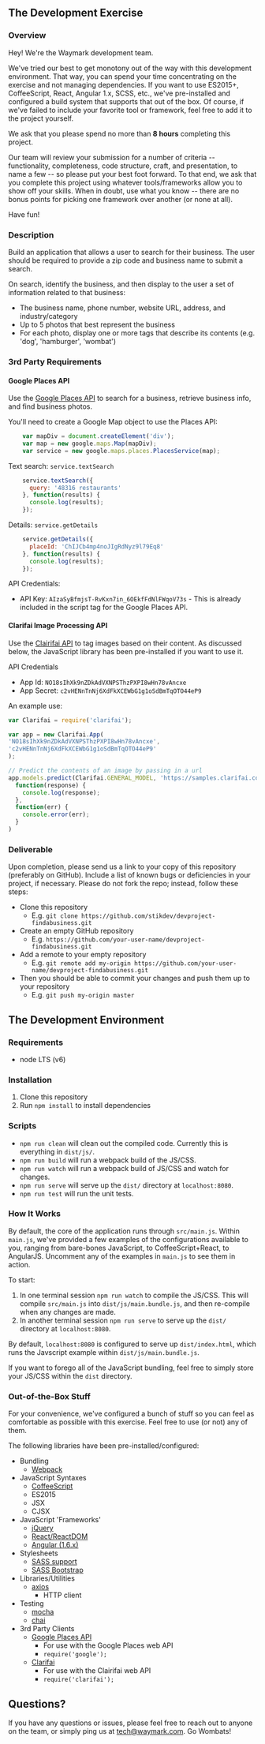 ## The Development Exercise

### Overview
Hey! We're the Waymark development team.

We've tried our best to get monotony out of the way with this development environment. That way, you can spend your time concentrating on the exercise and not managing dependencies. If you want to use ES2015+, CoffeeScript, React, Angular 1.x, SCSS, etc., we've pre-installed and configured a build system that supports that out of the box. Of course, if we've failed to include your favorite tool or framework, feel free to add it to the project yourself.

We ask that you please spend no more than **8 hours** completing this project.

Our team will review your submission for a number of criteria -- functionality, completeness, code structure, craft, and presentation, to name a few -- so please put your best foot forward. To that end, we ask that you complete this project using whatever tools/frameworks allow you to show off your skills. When in doubt, use what you know -- there are no bonus points for picking one framework over another (or none at all).

Have fun!

### Description
Build an application that allows a user to search for their business. The user should be required to provide a zip code and business name to submit a search.

On search, identify the business, and then display to the user a set of information related to that business:
- The business name, phone number, website URL, address, and industry/category
- Up to 5 photos that best represent the business
- For each photo, display one or more tags that describe its contents (e.g. 'dog', 'hamburger', 'wombat')

### 3rd Party Requirements
#### Google Places API

Use the
[Google Places API](https://developers.google.com/maps/documentation/javascript/places#overview)
to search for a business, retrieve business info, and find business photos.

You'll need to create a Google Map object to use the Places API:
``` javascript
    var mapDiv = document.createElement('div');
    var map = new google.maps.Map(mapDiv);
    var service = new google.maps.places.PlacesService(map);
```

Text search: `service.textSearch`
``` javascript
    service.textSearch({
      query: '48316 restaurants'
    }, function(results) {
      console.log(results);
    });
```

Details: `service.getDetails`
``` javascript
    service.getDetails({
      placeId: 'ChIJCb4mp4noJIgRdNyz9l79Eq8'
    }, function(results) {
      console.log(results);
    });
```

API Credentials:
  - API Key: `AIzaSyBfmjsT-RvKxn7in_6OEkfFdNlFWqoV73s` - This is already included in the script tag for the Google Places API.

#### Clarifai Image Processing API

Use the [Clairifai API](https://developer.clarifai.com/quick-start/) to tag images based on
their content. As discussed below, the JavaScript library has been pre-installed if you want to use it.

API Credentials
  - App Id: `NO18sIhXk9nZDkAdVXNPSThzPXPI8wHn78vAncxe`
  - App Secret: `c2vHENnTnNj6XdFkXCEWbG1g1oSdBmTqOTO44eP9`

An example use:
```javascript
var Clarifai = require('clarifai');

var app = new Clarifai.App(
'NO18sIhXk9nZDkAdVXNPSThzPXPI8wHn78vAncxe',
'c2vHENnTnNj6XdFkXCEWbG1g1oSdBmTqOTO44eP9'
);

// Predict the contents of an image by passing in a url
app.models.predict(Clarifai.GENERAL_MODEL, 'https://samples.clarifai.com/metro-north.jpg').then(
  function(response) {
    console.log(response);
  },
  function(err) {
    console.error(err);
  }
)
```

### Deliverable
Upon completion, please send us a link to your copy of this repository (preferably on GitHub). Include a list of known bugs or deficiencies in your project, if necessary. Please do not fork the repo; instead, follow these steps:

- Clone this repository
  - E.g. `git clone https://github.com/stikdev/devproject-findabusiness.git`
- Create an empty GitHub repository
  - E.g. `https://github.com/your-user-name/devproject-findabusiness.git`
- Add a remote to your empty repository
  - E.g. `git remote add my-origin https://github.com/your-user-name/devproject-findabusiness.git`
- Then you should be able to commit your changes and push them up to your repository
  - E.g. `git push my-origin master`

## The Development Environment

### Requirements

- node LTS (v6)

### Installation

1. Clone this repository
2. Run `npm install` to install dependencies

### Scripts

- `npm run clean` will clean out the compiled code. Currently this is everything in `dist/js/`.
- `npm run build` will run a webpack build of the JS/CSS.
- `npm run watch` will run a webpack build of JS/CSS and watch for changes.
- `npm run serve` will serve up the `dist/` directory at `localhost:8080`.
- `npm run test` will run the unit tests.

### How It Works

By default, the core of the application runs through `src/main.js`. Within `main.js`, we've provided a few examples of the configurations available to you, ranging from bare-bones JavaScript, to CoffeeScript+React, to AngularJS. Uncomment any of the examples in `main.js` to see them in action.

To start:

1. In one terminal session `npm run watch` to compile the JS/CSS. This will compile `src/main.js` into `dist/js/main.bundle.js`, and then re-compile when any changes are made.
2. In another terminal session `npm run serve` to serve up the `dist/` directory at `localhost:8080`.

By default, `localhost:8080` is configured to serve up `dist/index.html`, which runs the Javscript example within `dist/js/main.bundle.js`.

If you want to forego all of the JavaScript bundling, feel free to simply store your JS/CSS within the `dist` directory.

### Out-of-the-Box Stuff

For your convenience, we've configured a bunch of stuff so you can feel as comfortable as possible with this exercise. Feel free to use (or not) any of them.

The following libraries have been pre-installed/configured:

- Bundling
  - [Webpack](https://webpack.js.org)
- JavaScript Syntaxes
  - [CoffeeScript](http://coffeescript.org)
  - ES2015
  - JSX
  - CJSX
- JavaScript 'Frameworks'
  - [jQuery](https://jquery.com)
  - [React/ReactDOM](https://facebook.github.io/react/)
  - [Angular (1.6.x)](https://angularjs.org)
- Stylesheets
  - [SASS support](http://sass-lang.com)
  - [SASS Bootstrap](http://getbootstrap.com)
- Libraries/Utilities
  - [axios](https://github.com/mzabriskie/axios)
    - HTTP client
- Testing
  - [mocha](https://mochajs.org)
  - [chai](http://chaijs.com)
- 3rd Party Clients
  - [Google Places API](https://developers.google.com/maps/documentation/javascript/places#overview)
    - For use with the Google Places web API
    - `require('google');`
  - [Clarifai](https://developer.clarifai.com/quick-start/)
    - For use with the Clairifai web API
    - `require('clarifai');`

## Questions?
If you have any questions or issues, please feel free to reach out to anyone on the team, or simply ping us at [tech@waymark.com](mailto:tech@waymark.com). Go Wombats!

